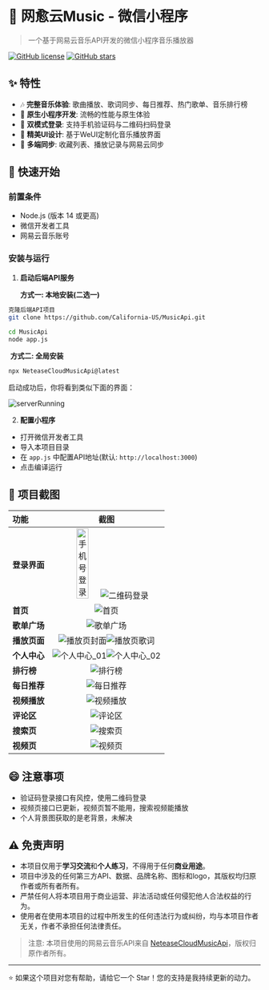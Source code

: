 # 🎵 网愈云Music - 微信小程序

> 一个基于网易云音乐API开发的微信小程序音乐播放器

[![GitHub license](https://img.shields.io/github/license/California-US/musicMiniProgram)](https://github.com/California-US/musicMiniProgram)
[![GitHub stars](https://img.shields.io/github/stars/California-US/MusicApi)](https://github.com/California-US/musicMiniProgram/stargazers)

## ✨ 特性

- 🎶 **完整音乐体验**: 歌曲播放、歌词同步、每日推荐、热门歌单、音乐排行榜
- 📱 **原生小程序开发**: 流畅的性能与原生体验
- 🔐 **双模式登录**: 支持手机验证码与二维码扫码登录
- 🎨 **精美UI设计**: 基于WeUI定制化音乐播放界面
- 💽 **多端同步**: 收藏列表、播放记录与网易云同步

## 🚀 快速开始

### 前置条件

- Node.js (版本 14 或更高)
- 微信开发者工具
- 网易云音乐账号

### 安装与运行

1. **启动后端API服务** 

   **方式一: 本地安装(二选一)**

```bash
克隆后端API项目
git clone https://github.com/California-US/MusicApi.git
        
cd MusicApi
node app.js
```

​	**方式二: 全局安装**

```bash
npx NeteaseCloudMusicApi@latest
```

启动成功后，你将看到类似下面的界面：

![serverRunning](https://github.com/California-US/musicMiniProgram/raw/main/docs/serverRunning.png)

2. **配置小程序**

- 打开微信开发者工具
- 导入本项目目录
- 在 `app.js` 中配置API地址(默认: `http://localhost:3000`)
- 点击编译运行

## 📸 项目截图

| 功能         |                             截图                             |
| :----------- | :----------------------------------------------------------: |
| **登录界面** | <img src="https://github.com/California-US/musicMiniProgram/raw/main/docs/phone_login.png" alt="手机号登录" style="width: 33.3%;" />![二维码登录](https://github.com/California-US/musicMiniProgram/raw/main/docs/qr_code_login.png) |
| **首页**     | ![首页](https://github.com/California-US/musicMiniProgram/raw/main/docs/index.png) |
| **歌单广场** | ![歌单广场](https://github.com/California-US/musicMiniProgram/raw/main/docs/musicListSquare.png) |
| **播放页面** | ![播放页封面](https://github.com/California-US/musicMiniProgram/raw/main/docs/songDetail_01.png)![播放页歌词](https://github.com/California-US/musicMiniProgram/raw/main/docs/songDetail_02.png) |
| **个人中心** | ![个人中心_01](https://github.com/California-US/musicMiniProgram/raw/main/docs/personal_01.png)![个人中心_02](https://github.com/California-US/musicMiniProgram/raw/main/docs/personal_02.png) |
| **排行榜**   | ![排行榜](https://github.com/California-US/musicMiniProgram/raw/main/docs/ranking.png) |
| **每日推荐** | ![每日推荐](https://github.com/California-US/musicMiniProgram/raw/main/docs/recommendSong.png) |
| **视频播放** | ![视频播放](https://github.com/California-US/musicMiniProgram/raw/main/docs/videoPlayer.png) |
| **评论区**   | ![评论区](https://github.com/California-US/musicMiniProgram/raw/main/docs/comment.png) |
| **搜索页**   | ![搜索页](https://github.com/California-US/musicMiniProgram/raw/main/docs/search.png) |
| **视频页**   | ![视频页](https://github.com/California-US/musicMiniProgram/raw/main/docs/video.png) |

## 😄 注意事项

- 验证码登录接口有风控，使用二维码登录
- 视频页接口已更新，视频页暂不能用，搜索视频能播放
- 个人背景图获取的是老背景，未解决

## ⚠️ 免责声明

-   本项目仅用于**学习交流**和**个人练习**，不得用于任何**商业用途**。
-   项目中涉及的任何第三方API、数据、品牌名称、图标和logo，其版权均归原作者或所有者所有。
-   严禁任何人将本项目用于商业运营、非法活动或任何侵犯他人合法权益的行为。
-   使用者在使用本项目的过程中所发生的任何违法行为或纠纷，均与本项目作者无关，作者不承担任何法律责任。

> 注意: 本项目使用的网易云音乐API来自 [NeteaseCloudMusicApi](https://github.com/Binaryify/NeteaseCloudMusicApi)，版权归原作者所有。

---

⭐ 如果这个项目对您有帮助，请给它一个 Star！您的支持是我持续更新的动力。

